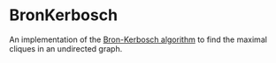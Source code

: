 # BronKerbosch

An implementation of the [Bron-Kerbosch algorithm](https://en.wikipedia.org/wiki/Bron–Kerbosch_algorithm) to find the maximal cliques in an undirected graph.
